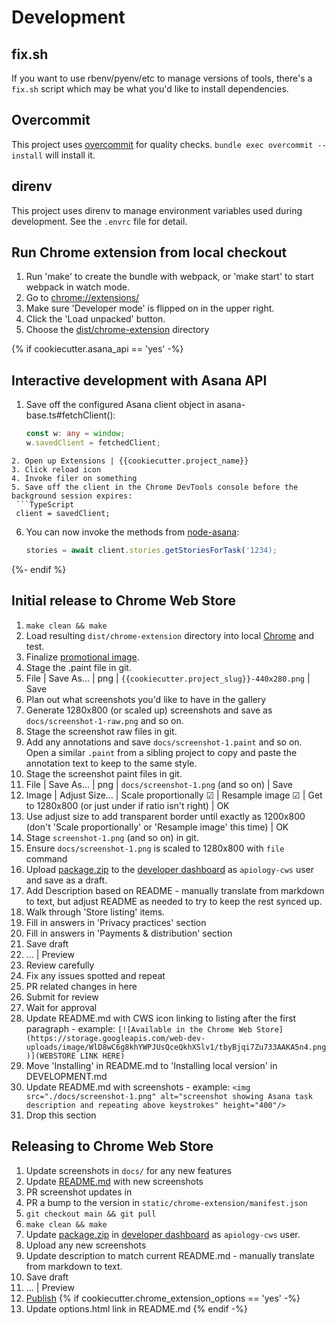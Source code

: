 # Development

## fix.sh

If you want to use rbenv/pyenv/etc to manage versions of tools,
there's a `fix.sh` script which may be what you'd like to install
dependencies.

## Overcommit

This project uses [overcommit](https://github.com/sds/overcommit) for
quality checks.  `bundle exec overcommit --install` will install it.

## direnv

This project uses direnv to manage environment variables used during
development.  See the `.envrc` file for detail.

## Run Chrome extension from local checkout

1. Run 'make' to create the bundle with webpack, or 'make start' to
   start webpack in watch mode.
2. Go to [chrome://extensions/](chrome://extensions/)
3. Make sure 'Developer mode' is flipped on in the upper right.
4. Click the 'Load unpacked' button.
5. Choose the [dist/chrome-extension](./dist/chrome-extension) directory

{% if cookiecutter.asana_api == 'yes' -%}
## Interactive development with Asana API

1. Save off the configured Asana client object in asana-base.ts#fetchClient():
   ```TypeScript
   const w: any = window;
   w.savedClient = fetchedClient;
  ```
2. Open up Extensions | {{cookiecutter.project_name}}
3. Click reload icon
4. Invoke filer on something
5. Save off the client in the Chrome DevTools console before the background session expires:
   ```TypeScript
   client = savedClient;
   ```
6. You can now invoke the methods from [node-asana](https://github.com/Asana/node-asana/tree/master/lib/resources):
   ```TypeScript
   stories = await client.stories.getStoriesForTask('1234);
   ```
{%- endif %}

## Initial release to Chrome Web Store

1. `make clean && make`
1. Load resulting `dist/chrome-extension` directory into local [Chrome](chrome://extensions/) and test.
1. Finalize [promotional image](docs/{{cookiecutter.project_slug}}.paint).
1. Stage the .paint file in git.
1. File | Save As... | png | `{{cookiecutter.project_slug}}-440x280.png` | Save
1. Plan out what screenshots you'd like to have in the gallery
1. Generate 1280x800 (or scaled up) screenshots and save as
   `docs/screenshot-1-raw.png` and so on.
1. Stage the screenshot raw files in git.
1. Add any annotations and save `docs/screenshot-1.paint` and so on.
   Open a similar `.paint` from a sibling project to copy and paste
   the annotation text to keep to the same style.
1. Stage the screenshot paint files in git.
1. File | Save As... | png | `docs/screenshot-1.png` (and so on) | Save
1. Image | Adjust Size... | Scale proportionally ☑ | Resample image ☑
   | Get to 1280x800 (or just under if ratio isn't right) | OK
1. Use adjust size to add transparent border until exactly as 1200x800
   (don't 'Scale proportionally' or 'Resample image' this time) | OK
1. Stage `screenshot-1.png` (and so on) in git.
1. Ensure `docs/screenshot-1.png` is scaled to 1280x800 with `file` command
1. Upload [package.zip](./package.zip) to the [developer dashboard](https://chrome.google.com/u/1/webstore/devconsole/d34ba2e8-8b5a-4417-889e-4047c35522d0) as `apiology-cws` user and save as a draft.
1. Add Description based on README - manually translate from markdown
   to text, but adjust README as needed to try to keep the rest synced
   up.
1. Walk through 'Store listing' items.
1. Fill in answers in 'Privacy practices' section
1. Fill in answers in 'Payments & distribution' section
1. Save draft
1. ... | Preview
1. Review carefully
1. Fix any issues spotted and repeat
1. PR related changes in here
1. Submit for review
1. Wait for approval
1. Update README.md with CWS icon linking to listing after the first paragraph - example: `[![Available in the Chrome Web Store](https://storage.googleapis.com/web-dev-uploads/image/WlD8wC6g8khYWPJUsQceQkhXSlv1/tbyBjqi7Zu733AAKA5n4.png)](WEBSTORE LINK HERE)`
1. Move 'Installing' in README.md to 'Installing local version' in DEVELOPMENT.md
1. Update README.md with screenshots - example: `<img src="./docs/screenshot-1.png" alt="screenshot showing Asana task description and repeating above keystrokes" height="400"/>`
1. Drop this section

## Releasing to Chrome Web Store

1. Update screenshots in `docs/` for any new features
1. Update [README.md](./README.md) with new screenshots
1. PR screenshot updates in
1. PR a bump to the version in `static/chrome-extension/manifest.json`
1. `git checkout main && git pull`
1. `make clean && make`
1. Update [package.zip](./package.zip) in [developer dashboard](https://chrome.google.com/u/1/webstore/devconsole/d34ba2e8-8b5a-4417-889e-4047c35522d0) as `apiology-cws` user.
1. Upload any new screenshots
1. Update description to match current README.md - manually translate
   from markdown to text.
1. Save draft
1. ... | Preview
1. [Publish](https://developer.chrome.com/docs/webstore/update/)
{% if cookiecutter.chrome_extension_options == 'yes' -%}
1. Update options.html link in README.md
{% endif -%}
